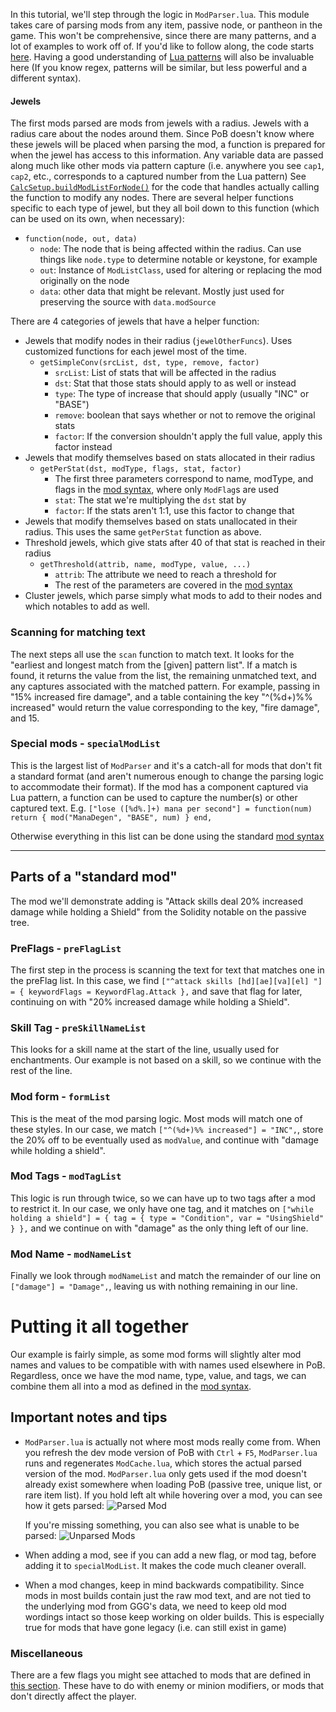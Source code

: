 In this tutorial, we'll step through the logic in `ModParser.lua`.  This module takes care of parsing mods from any item, passive node, or pantheon in the game.  This won't be comprehensive, since there are many patterns, and a lot of examples to work off of.  If you'd like to follow along, the code starts [here](https://github.com/PathOfBuildingCommunity/PathOfBuilding/blob/master/src/Modules/ModParser.lua#L3453).  Having a good understanding of [Lua patterns](https://www.lua.org/pil/20.2.html) will also be invaluable here (If you know regex, patterns will be similar, but less powerful and a different syntax).

#### Jewels
The first mods parsed are mods from jewels with a radius.  Jewels with a radius care about the nodes around them.  Since PoB doesn't know where these jewels will be placed when parsing the mod, a function is prepared for when the jewel has access to this information.  Any variable data are passed along much like other mods via pattern capture (i.e. anywhere you see `cap1`, `cap2`, etc., corresponds to a captured number from the Lua pattern)  See [`CalcSetup.buildModListForNode()`](https://github.com/PathOfBuildingCommunity/PathOfBuilding/blob/master/src/Modules/CalcSetup.lua#L76) for the code that handles actually calling the function to modify any nodes.  There are several helper functions specific to each type of jewel, but they all boil down to this function (which can be used on its own, when necessary):
- `function(node, out, data)`
  - `node`: The node that is being affected within the radius.  Can use things like `node.type` to determine notable or keystone, for example
  - `out`: Instance of `ModListClass`, used for altering or replacing the mod originally on the node
  - `data`: other data that might be relevant.  Mostly just used for preserving the source with `data.modSource`

There are 4 categories of jewels that have a helper function:
- Jewels that modify nodes in their radius (`jewelOtherFuncs`).  Uses customized functions for each jewel most of the time.
    - `getSimpleConv(srcList, dst, type, remove, factor)`
      - `srcList`: List of stats that will be affected in the radius
      - `dst`: Stat that those stats should apply to as well or instead
      - `type`: The type of increase that should apply (usually "INC" or "BASE")
      - `remove`: boolean that says whether or not to remove the original stats
      - `factor`: If the conversion shouldn't apply the full value, apply this factor instead
- Jewels that modify themselves based on stats allocated in their radius
  - `getPerStat(dst, modType, flags, stat, factor)`
    - The first three parameters correspond to name, modType, and flags in the [mod syntax](https://github.com/PathOfBuildingCommunity/PathOfBuilding/wiki/How-does-the-Mod-syntax-work%3F), where only `ModFlag`s are used
    - `stat`: The stat we're multiplying the `dst` stat by
    - `factor`: If the stats aren't 1:1, use this factor to change that
- Jewels that modify themselves based on stats unallocated in their radius.  This uses the same `getPerStat` function as above.
- Threshold jewels, which give stats after 40 of that stat is reached in their radius
  - `getThreshold(attrib, name, modType, value, ...)`
    - `attrib`: The attribute we need to reach a threshold for
    - The rest of the parameters are covered in the [mod syntax](https://github.com/PathOfBuildingCommunity/PathOfBuilding/wiki/How-does-the-Mod-syntax-work%3F)
- Cluster jewels, which parse simply what mods to add to their nodes and which notables to add as well.

### Scanning for matching text

The next steps all use the `scan` function to match text.  It looks for the "earliest and longest match from the [given] pattern list".  If a match is found, it returns the value from the list, the remaining unmatched text, and any captures associated with the matched pattern.  For example, passing in "15% increased fire damage", and a table containing the key "^(%d+)%% increased" would return the value corresponding to the key, "fire damage", and 15.

### Special mods - `specialModList`
This is the largest list of `ModParser` and it's a catch-all for mods that don't fit a standard format (and aren't numerous enough to change the parsing logic to accommodate their format).  If the mod has a component captured via Lua pattern, a function can be used to capture the number(s) or other captured text.  E.g. `["lose ([%d%.]+) mana per second"] = function(num) return { mod("ManaDegen", "BASE", num) } end,`

Otherwise everything in this list can be done using the standard [mod syntax](https://github.com/PathOfBuildingCommunity/PathOfBuilding/wiki/How-does-the-Mod-syntax-work%3F)

***
## Parts of a "standard mod"
The mod we'll demonstrate adding is "Attack skills deal 20% increased damage while holding a Shield" from the Solidity notable on the passive tree.

### PreFlags - `preFlagList`

The first step in the process is scanning the text for text that matches one in the preFlag list.  In this case, we find `["^attack skills [hd][ae][va][el] "] = { keywordFlags = KeywordFlag.Attack },` and save that flag for later, continuing on with "20% increased damage while holding a Shield".

### Skill Tag - `preSkillNameList`

This looks for a skill name at the start of the line, usually used for enchantments.  Our example is not based on a skill, so we continue with the rest of the line.

### Mod form - `formList`

This is the meat of the mod parsing logic.  Most mods will match one of these styles.  In our case, we match `["^(%d+)%% increased"] = "INC",`, store the 20% off to be eventually used as `modValue`, and continue with "damage while holding a shield".

### Mod Tags - `modTagList`

This logic is run through twice, so we can have up to two tags after a mod to restrict it.  In our case, we only have one tag, and it matches on `["while holding a shield"] = { tag = { type = "Condition", var = "UsingShield" } },` and we continue on with "damage" as the only thing left of our line.

### Mod Name - `modNameList`
Finally we look through `modNameList` and match the remainder of our line on `["damage"] = "Damage",`, leaving us with nothing remaining in our line.

# Putting it all together #

Our example is fairly simple, as some mod forms will slightly alter mod names and values to be compatible with with names used elsewhere in PoB.  Regardless, once we have the mod name, type, value, and tags, we can combine them all into a mod as defined in the [mod syntax](https://github.com/PathOfBuildingCommunity/PathOfBuilding/wiki/How-does-the-Mod-syntax-work%3F).

## Important notes and tips ##

- `ModParser.lua` is actually not where most mods really come from.  When you refresh the dev mode version of PoB with `Ctrl` + `F5`, `ModParser.lua` runs and regenerates `ModCache.lua`, which stores the actual parsed version of the mod.  `ModParser.lua` only gets used if the mod doesn't already exist somewhere when loading PoB (passive tree, unique list, or rare item list).  If you hold left alt while hovering over a mod, you can see how it gets parsed: ![Parsed Mod](https://i.imgur.com/ArVupKs.png)

  If you're missing something, you can also see what is unable to be parsed: ![Unparsed Mods](https://i.imgur.com/RiIH0u4.png)

- When adding a mod, see if you can add a new flag, or mod tag, before adding it to `specialModList`.  It makes the code much cleaner overall.

- When a mod changes, keep in mind backwards compatibility.  Since mods in most builds contain just the raw mod text, and are not tied to the underlying mod from GGG's data, we need to keep old mod wordings intact so those keep working on older builds.  This is especially true for mods that have gone legacy (i.e. can still exist in game)

### Miscellaneous

There are a few flags you might see attached to mods that are defined in [this section](https://github.com/PathOfBuildingCommunity/PathOfBuilding/blob/master/src/Modules/ModParser.lua#L3662).  These have to do with enemy or minion modifiers, or mods that don't directly affect the player.
